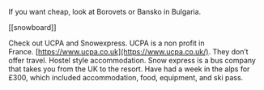 If you want cheap, look at Borovets or Bansko in Bulgaria.

[[snowboard]]

Check out UCPA and Snowexpress.
UCPA is a non profit in France. [https://www.ucpa.co.uk](https://www.ucpa.co.uk/). They don’t offer travel. Hostel style accommodation.
Snow express is a bus company that takes you from the UK to the resort.
Have had a week in the alps for £300, which included accommodation, food, equipment, and ski pass.